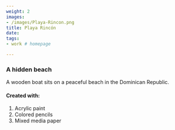 ```yaml
---
weight: 2
images:
- /images/Playa-Rincon.png
title: Playa Rincón
date: 
tags:
- work # homepage

---
```

### A hidden beach
A wooden boat sits on a peaceful beach in the Dominican Republic.

#### Created with:

1. Acrylic paint
2. Colored pencils
3. Mixed media paper
